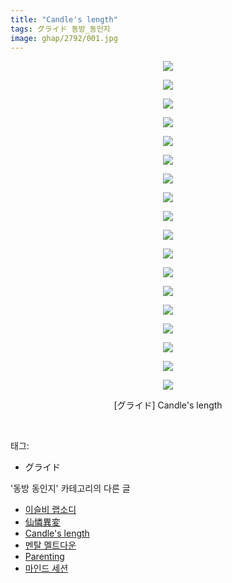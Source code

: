 ```yaml
---
title: "Candle's length"
tags: グライド 동방_동인지
image: ghap/2792/001.jpg
---
```

<div class="article">
<p style="text-align: center; clear: none; float: none;"><img src="{{ site.nasurl }}/ghap/2792/001.jpg"/></p>
<p style="text-align: center; clear: none; float: none;"><img src="{{ site.nasurl }}/ghap/2792/002.jpg"/></p>
<p style="text-align: center; clear: none; float: none;"><img src="{{ site.nasurl }}/ghap/2792/003.jpg"/></p>
<p style="text-align: center; clear: none; float: none;"><img src="{{ site.nasurl }}/ghap/2792/004.jpg"/></p>
<p style="text-align: center; clear: none; float: none;"><img src="{{ site.nasurl }}/ghap/2792/005.jpg"/></p>
<p style="text-align: center; clear: none; float: none;"><img src="{{ site.nasurl }}/ghap/2792/006.jpg"/></p>
<p style="text-align: center; clear: none; float: none;"><img src="{{ site.nasurl }}/ghap/2792/007.jpg"/></p>
<p style="text-align: center; clear: none; float: none;"><img src="{{ site.nasurl }}/ghap/2792/008.jpg"/></p>
<p style="text-align: center; clear: none; float: none;"><img src="{{ site.nasurl }}/ghap/2792/009.jpg"/></p>
<p style="text-align: center; clear: none; float: none;"><img src="{{ site.nasurl }}/ghap/2792/010.jpg"/></p>
<p style="text-align: center; clear: none; float: none;"><img src="{{ site.nasurl }}/ghap/2792/011.jpg"/></p>
<p style="text-align: center; clear: none; float: none;"><img src="{{ site.nasurl }}/ghap/2792/012.jpg"/></p>
<p style="text-align: center; clear: none; float: none;"><img src="{{ site.nasurl }}/ghap/2792/013.jpg"/></p>
<p style="text-align: center; clear: none; float: none;"><img src="{{ site.nasurl }}/ghap/2792/014.jpg"/></p>
<p style="text-align: center; clear: none; float: none;"><img src="{{ site.nasurl }}/ghap/2792/015.jpg"/></p>
<p style="text-align: center; clear: none; float: none;"><img src="{{ site.nasurl }}/ghap/2792/016.jpg"/></p>
<p style="text-align: center; clear: none; float: none;"><img src="{{ site.nasurl }}/ghap/2792/017.jpg"/></p>
<p style="text-align: center; clear: none; float: none;"><img src="{{ site.nasurl }}/ghap/2792/018.jpg"/></p>
<p style="text-align: center; clear: none; float: none;">[グライド] Candle's length</p>
<p><br/></p>
</div><div class="tagTrail">
<p>태그: </p>
<ul>
<li>グライド</li>
</ul>
</div><div class="another">
<p>'동방 동인지' 카테고리의 다른 글</p>
<ul>
<li><a href="/2016-11-29-ghap_2794">이슬비 랩소디</a></li>
<li><a href="/2016-11-29-ghap_2793">仙憐異変</a></li>
<li><a href="/2016-11-29-ghap_2792">Candle's length</a></li>
<li><a href="/2016-11-29-ghap_2791">멘탈 멜트다운</a></li>
<li><a href="/2016-11-29-ghap_2790">Parenting</a></li>
<li><a href="/2016-11-29-ghap_2789">마인드 세션</a></li>
</ul>
</div><div class="cb_module cb_fluid">
<div class="cb_wrt cb_profile">
</div><!-- commentList close -->
</div>